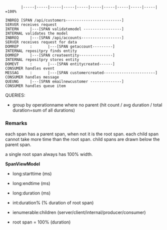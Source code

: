 ﻿```
       |-----|-----|-----|-----|-----|-----|-----|-----|-----|-----| =100%

INBREQ [SPAN /api/customers-------------------------]                                        SERVER receives request
INTERN     |---[SPAN validatemodel -----------------]                                        INTERNAL validates the model
INBREQ     |---[SPAN /api/accounts------------------]                                        SERVER receives request for data
DOMREP     :       |---[SPAN getaccount---------]                                            INTERNAL repositpry finds entity
DOMREP     |---[SPAN createentity---------------]                                            INTERNAL repositpry stores entity
DOMEVT     :       |---[SPAN entitycreated------]                                            CONSUMER handles event
MESSAG     :       |---[SPAN customercreated-----------------------]                         CONSUMER handles message
QUEUNG     |---[SPAN emailnewcustomer --------------]                                        CONSUMER handles queue item
```

QUERIES:
- group by operationname where no parent (hit count / avg duration / total duration=sum of all durations)

### Remarks
each span has a parent span, when not it is the root span.
each child span cannot take more time than the root span.
child spans are drawn below the parent span.

a single root span always has 100% width.


**SpanViewModel**
- long:starttime (ms)
- long:endtime   (ms)
- long:duration  (ms)
- int:duration%  (% duration of root span)
- ienumerable<SpanViewModel>:children (server/client/internal/producer/consumer)

- root span = 100% (duration)
